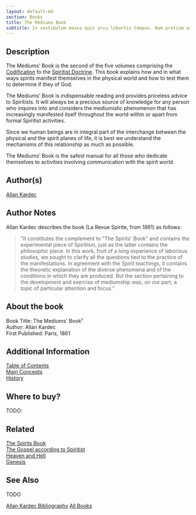 ```yaml
---
layout: default-md
section: Books
title: The Mediums Book
subtitle: In vestibulum massa quis arcu lobortis tempus. Nam pretium arcu in odio vulputate luctus.
---
```


## Description
The Mediums’ Book is the second of the five volumes comprising the [Codification](/spiritism/codification) fo the [Spiritist Doctrine](/spiritism). This book explains how and in what ways spirits manifest themselves in the physical world and how to test them to determine if they of God.

The Mediums’ Book is indispensable reading and provides priceless advice to Spiritists.  It will always be a precious source of knowledge for any person who inquires into and considers the mediumistic phenomenon that has increasingly manifested itself throughout the world within or apart from formal Spiritist activities. 

Since we human beings are in integral part of the interchange between the physical and the spirit planes of life, it is best we understand the mechanisms of this relationship as much as possible. 

The Mediums’ Book is the safest manual for all those who dedicate themselves to activities involving communication with the spirit world.  

## Author(s)
[Allan Kardec](/profiles/allan-kardec)

## Author Notes
Allan Kardec describes the book (La Revue Spirite, from 1861) as follows: 
> "It constitutes the complement to "The Spirits' Book" and contains the experimental piece of Spiritism, just as the latter contains the philosophic piece.  In this work, fruit of a long experience of laborious studies, we sought to clarify all the questions tied to the practice of the manifestations.  In agreement with the Spirit teachings, it contains the theoretic explanation of the diverse phenomena and of the conditions in which they are produced.  But the section pertaining to the development and exercise of mediumship was, on our part, a topic of particular attention and focus." 

## About the book
Book Title: The Mediums' Book¹  
Author: Allan Kardec   
First Published: Paris, 1861  


## Additional Information
[Table of Contents](contents)  
[Main Concepts](concepts)  
[History](history)  

## Where to buy?
TODO:

## Related
[The Spirits Book](../spirits-book)  
[The Gospel according to Spiritist](../gospel-according-spiritism)  
[Heaven and Hell](../heaven-and-hell)  
[Genesis](../genesis)  


## See Also
TODO

<a href="/books/allan-kardec" class="button">Allan Kardec Bibliography</a>
<a href="/books" class="button">All Books</a>

